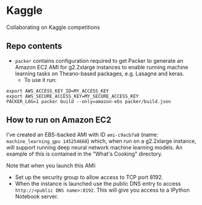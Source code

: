 # Kaggle

Collaborating on Kaggle competitions

## Repo contents

- `packer` contains configuration required to get Packer to generate an Amazon EC2 AMI for g2.2xlarge instances to enable running machine learning tasks on Theano-based packages, e.g. Lasagne and keras.
    - To use it run:

```
export AWS_ACCESS_KEY_ID=MY_ACCESS_KEY
export AWS_SECURE_ACCESS_KEY=MY_SECURE_ACCESS_KEY
PACKER_LOG=1 packer build --only=amazon-ebs packer/build.json
```

## How to run on Amazon EC2

I've created an EBS-backed AMI with ID `ami-c9acb7a8` (name: `machine_learning_gpu 145254668`) which, when run on a g2.2xlarge instance, will support running deep neural network machine learning models. An example of this is contained in the "What's Cooking" directory.

Note that when you launch this AMI:

- Set up the security group to allow access to TCP port 8192.
- When the instance is launched use the public DNS entry to access `http://<public DNS name>:8192`. This will give you access to a IPython Notebook server.

